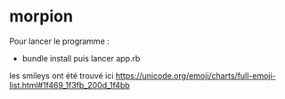 # morpion

Pour lancer le programme :
 - bundle install
 puis lancer app.rb

les smileys ont été trouvé ici https://unicode.org/emoji/charts/full-emoji-list.html#1f469_1f3fb_200d_1f4bb